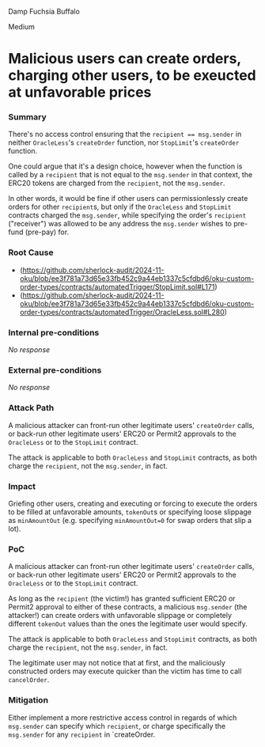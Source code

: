 Damp Fuchsia Buffalo

Medium

# Malicious users can create orders, charging other users, to be exeucted at unfavorable prices

### Summary

There's no access control ensuring that the `recipient == msg.sender` in neither `OracleLess`'s `createOrder` function, nor `StopLimit`'s `createOrder` function.

One could argue that it's a design choice, however when the function is called by a `recipient` that is not equal to the `msg.sender` in that context, the ERC20 tokens are charged from the `recipient`, not the `msg.sender`.

In other words, it would be fine if other users can permissionlessly create orders for other `recipient`s, but only if the `OracleLess` and `StopLimit` contracts charged the `msg.sender`, while specifying the order's `recipient` ("receiver") was allowed to be any address the `msg.sender` wishes to pre-fund (pre-pay) for.

### Root Cause
- (https://github.com/sherlock-audit/2024-11-oku/blob/ee3f781a73d65e33fb452c9a44eb1337c5cfdbd6/oku-custom-order-types/contracts/automatedTrigger/StopLimit.sol#L171)
- (https://github.com/sherlock-audit/2024-11-oku/blob/ee3f781a73d65e33fb452c9a44eb1337c5cfdbd6/oku-custom-order-types/contracts/automatedTrigger/OracleLess.sol#L280)


### Internal pre-conditions

_No response_

### External pre-conditions

_No response_

### Attack Path

A malicious attacker can front-run other legitimate users' `createOrder` calls, or back-run other legitimate users' ERC20 or Permit2 approvals to the `OracleLess` or to the `StopLimit` contract.

The attack is applicable to both `OracleLess` and `StopLimit` contracts, as both charge the `recipient`, not the `msg.sender`, in fact.

### Impact

Griefing other users, creating and executing or forcing to execute the orders to be filled at unfavorable amounts, `tokenOut`s or specifying loose slippage as `minAmountOut` (e.g. specifying `minAmountOut=0` for swap orders that slip a lot).

### PoC

A malicious attacker can front-run other legitimate users' `createOrder` calls, or back-run other legitimate users' ERC20 or Permit2 approvals to the `OracleLess` or to the `StopLimit` contract.

As long as the `recipient` (the victim!) has granted sufficient ERC20 or Permit2 approval to either of these contracts, a malicious `msg.sender` (the attacker!) can create orders with unfavorable slippage or completely different `tokenOut` values than the ones the legitimate user would specify.

The attack is applicable to both `OracleLess` and `StopLimit` contracts, as both charge the `recipient`, not the `msg.sender`, in fact.


The legitimate user may not notice that at first, and the maliciously constructed orders may execute quicker than the victim has time to call `cancelOrder`.


### Mitigation

Either implement a more restrictive access control in regards of which `msg.sender` can specify which `recipient`, or charge specifically the `msg.sender` for any `recipient` in `createOrder.